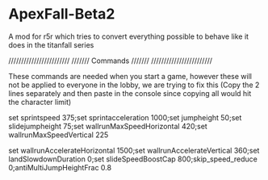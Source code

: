 # ApexFall-Beta2
A mod for r5r which tries to convert everything possible to behave like it does in the titanfall series


////////////////////////
/////// Commands ///////
////////////////////////

These commands are needed when you start a game, however these will not be applied to everyone in the lobby, we are trying to fix this (Copy the 2 lines separately and then paste in the console since copying all would hit the character limit)

set sprintspeed 375;set sprintacceleration 1000;set jumpheight 50;set slidejumpheight 75;set wallrunMaxSpeedHorizontal 420;set wallrunMaxSpeedVertical 225

set wallrunAccelerateHorizontal 1500;set wallrunAccelerateVertical 360;set landSlowdownDuration 0;set slideSpeedBoostCap 800;skip_speed_reduce 0;antiMultiJumpHeightFrac 0.8 

